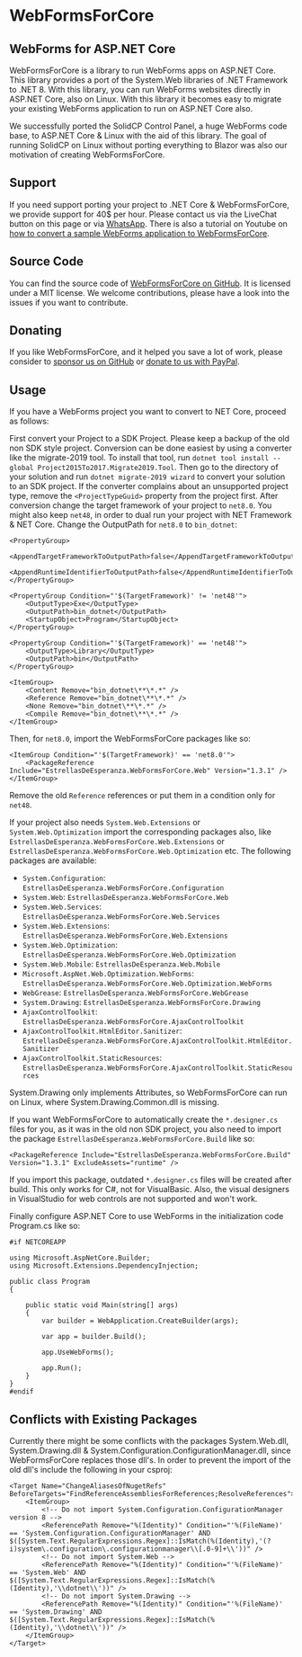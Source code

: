 # WebFormsForCore 
## WebForms for ASP.NET Core
WebFormsForCore is a library to run WebForms apps on ASP.NET Core. This library provides a port
of the System.Web libraries of .NET Framework to .NET 8. With this library,
you can run WebForms websites directly in ASP.NET Core, also on Linux. With this
library it becomes easy to migrate your existing WebForms application to run
on ASP.NET Core also.

We successfully ported the SolidCP Control Panel, a huge WebForms code base, to ASP.NET Core & Linux
with the aid of this library. The goal of running SolidCP on Linux without porting everything to Blazor was also our motivation of creating WebFormsForCore.

## Support
If you need support porting your project to .NET Core & WebFormsForCore, we provide support for
40$ per hour. Please contact us via the LiveChat button on this page or via [WhatsApp](https://wa.me/41775080285).
There is also a tutorial on Youtube on [how to convert a sample WebForms application to WebFormsForCore](https://youtu.be/wgg-FziIfNg). 

## Source Code
You can find the source code of [WebFormsForCore on GitHub](https://github.com/webformsforcore/WebFormsForCore). It is 
licensed under a MIT license. We welcome contributions, please have a look into the issues if you want to contribute.

## Donating
If you like WebFormsForCore, and it helped you save a lot of work, please consider to
[sponsor us on GitHub](https://github.com/sponsors/webformsforcore)  or [donate to us with PayPal](https://www.paypal.com/donate/?hosted_button_id=KQCGG3NDJRR2S).

## Usage
If you have a WebForms project you want to convert to NET Core, proceed as follows:

First convert your Project to a SDK Project. Please keep a backup of the old non SDK style
project. Conversion can be done easiest by using a converter like the migrate-2019 tool. To install that
tool, run `dotnet tool install --global Project2015To2017.Migrate2019.Tool`. Then go to the directory
of your solution and run `dotnet migrate-2019 wizard` to convert your solution to an SDK project. If
the converter complains about an unsupported project type, remove the `<ProjectTypeGuid>` property from
the project first. After conversion change the target framework of your project to `net8.0`. You
might also keep `net48`, in order to dual run your project with NET Framework & NET Core.
Change the OutputPath for `net8.0` to `bin_dotnet`:
```
<PropertyGroup>
    <AppendTargetFrameworkToOutputPath>false</AppendTargetFrameworkToOutputPath>
    <AppendRuntimeIdentifierToOutputPath>false</AppendRuntimeIdentifierToOutputPath>
</PropertyGroup>

<PropertyGroup Condition="'$(TargetFramework)' != 'net48'">
    <OutputType>Exe</OutputType>
    <OutputPath>bin_dotnet</OutputPath>
    <StartupObject>Program</StartupObject>
</PropertyGroup>

<PropertyGroup Condition="'$(TargetFramework)' == 'net48'">
    <OutputType>Library</OutputType>
    <OutputPath>bin</OutputPath>
</PropertyGroup>

<ItemGroup>
    <Content Remove="bin_dotnet\**\*.*" />
    <Reference Remove="bin_dotnet\**\*.*" />
    <None Remove="bin_dotnet\**\*.*" />
    <Compile Remove="bin_dotnet\**\*.*" />
</ItemGroup>
``` 

Then, for `net8.0`, import the WebFormsForCore packages like so:
```
<ItemGroup Condition="'$(TargetFramework)' == 'net8.0'">
    <PackageReference Include="EstrellasDeEsperanza.WebFormsForCore.Web" Version="1.3.1" />
</ItemGroup>
```
Remove the old `Reference` references or put them in a condition only for `net48`.

If your project also needs `System.Web.Extensions` or `System.Web.Optimization` import the
corresponding packages also, like `EstrellasDeEsperanza.WebFormsForCore.Web.Extensions` or 
`EstrellasDeEsperanza.WebFormsForCore.Web.Optimization` etc. The following packages are available:
- `System.Configuration`: `EstrellasDeEsperanza.WebFormsForCore.Configuration`
- `System.Web`: `EstrellasDeEsperanza.WebFormsForCore.Web`
- `System.Web.Services`: `EstrellasDeEsperanza.WebFormsForCore.Web.Services`
- `System.Web.Extensions`: `EstrellasDeEsperanza.WebFormsForCore.Web.Extensions`
- `System.Web.Optimization`: `EstrellasDeEsperanza.WebFormsForCore.Web.Optimization`
- `System.Web.Mobile`: `EstrellasDeEsperanza.Web.Mobile`
- `Microsoft.AspNet.Web.Optimization.WebForms`: `EstrellasDeEsperanza.WebFormsForCore.Web.Optimization.WebForms`
- `WebGrease`: `EstrellasDeEsperanza.WebFormsForCore.WebGrease`
- `System.Drawing`: `EstrellasDeEsperanza.WebFormsForCore.Drawing`
- `AjaxControlToolkit`: `EstrellasDeEsperanza.WebFormsForCore.AjaxControlToolkit`
- `AjaxControlToolkit.HtmlEditor.Sanitizer`: `EstrellasDeEsperanza.WebFormsForCore.AjaxControlToolkit.HtmlEditor.Sanitizer`
- `AjaxControlToolkit.StaticResources`: `EstrellasDeEsperanza.WebFormsForCore.AjaxControlToolkit.StaticResources`

System.Drawing only implements Attributes, so WebFormsForCore can run on Linux, where System.Drawing.Common.dll is 
missing.

If you want WebFormsForCore to automatically create the `*.designer.cs` files for you, as it was in the old non
SDK project, you also need to import the package `EstrellasDeEsperanza.WebFormsForCore.Build` like so:
```
<PackageReference Include="EstrellasDeEsperanza.WebFormsForCore.Build" Version="1.3.1" ExcludeAssets="runtime" />
```
If you import this package, outdated `*.designer.cs` files will be created after build. This only works for C#, not for
VisualBasic. Also, the visual designers in VisualStudio for web controls are not supported and won't work.

Finally configure ASP.NET Core to use WebForms in the initialization code Program.cs like so:
```
#if NETCOREAPP

using Microsoft.AspNetCore.Builder;
using Microsoft.Extensions.DependencyInjection;

public class Program
{

    public static void Main(string[] args)
    {
        var builder = WebApplication.CreateBuilder(args);

        var app = builder.Build();
        
        app.UseWebForms();
            
        app.Run();
    }
}
#endif
```

## Conflicts with Existing Packages
Currently there might be some conflicts with the packages System.Web.dll, System.Drawing.dll &
System.Configuration.ConfigurationManager.dll, since WebFormsForCore replaces those dll's. In order to prevent the import of the old dll's include the following in your csproj:

```
<Target Name="ChangeAliasesOfNugetRefs" BeforeTargets="FindReferenceAssembliesForReferences;ResolveReferences">
    <ItemGroup>
        <!-- Do not import System.Configuration.ConfigurationManager version 8 -->
        <ReferencePath Remove="%(Identity)" Condition="'%(FileName)' == 'System.Configuration.ConfigurationManager' AND $([System.Text.RegularExpressions.Regex]::IsMatch(%(Identity),'(?i)system\.configuration\.configurationmanager\\[.0-9]+\\'))" />
        <!-- Do not import System.Web -->
        <ReferencePath Remove="%(Identity)" Condition="'%(FileName)' == 'System.Web' AND $([System.Text.RegularExpressions.Regex]::IsMatch(%(Identity),'\\dotnet\\'))" />
        <!-- Do not import System.Drawing -->
        <ReferencePath Remove="%(Identity)" Condition="'%(FileName)' == 'System.Drawing' AND $([System.Text.RegularExpressions.Regex]::IsMatch(%(Identity),'\\dotnet\\'))" />
    </ItemGroup>
</Target>
```
